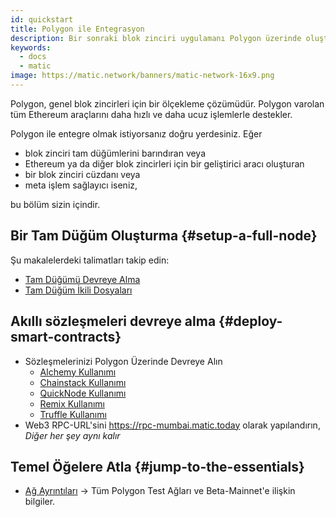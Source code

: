 ```yaml
---
id: quickstart
title: Polygon ile Entegrasyon
description: Bir sonraki blok zinciri uygulamanı Polygon üzerinde oluştur.
keywords:
  - docs
  - matic
image: https://matic.network/banners/matic-network-16x9.png
---
```


Polygon, genel blok zincirleri için bir ölçekleme çözümüdür. Polygon varolan tüm Ethereum araçlarını daha hızlı ve daha ucuz işlemlerle destekler.

Polygon ile entegre olmak istiyorsanız doğru yerdesiniz. Eğer

- blok zinciri tam düğümlerini barındıran veya
- Ethereum ya da diğer blok zincirleri için bir geliştirici aracı oluşturan
- bir blok zinciri cüzdanı veya
- meta işlem sağlayıcı iseniz,

bu bölüm sizin içindir.

## Bir Tam Düğüm Oluşturma {#setup-a-full-node}

Şu makalelerdeki talimatları takip edin:
* [Tam Düğümü Devreye Alma](/docs/develop/network-details/full-node-deployment)
* [Tam Düğüm İkili Dosyaları](/docs/develop/network-details/full-node-binaries)

## Akıllı sözleşmeleri devreye alma {#deploy-smart-contracts}

* Sözleşmelerinizi Polygon Üzerinde Devreye Alın
    - [Alchemy Kullanımı](/docs/develop/alchemy)
    - [Chainstack Kullanımı](/docs/develop/chainstack)
    - [QuickNode Kullanımı](/docs/develop/quicknode)
    - [Remix Kullanımı](/docs/develop/remix)
    - [Truffle Kullanımı](/docs/develop/truffle)
* Web3 RPC-URL'sini https://rpc-mumbai.matic.today olarak yapılandırın, *Diğer her şey aynı kalır*



## Temel Öğelere Atla {#jump-to-the-essentials}

- [Ağ Ayrıntıları](/docs/integrate/network-detail) -> Tüm Polygon Test Ağları ve Beta-Mainnet'e ilişkin bilgiler.
